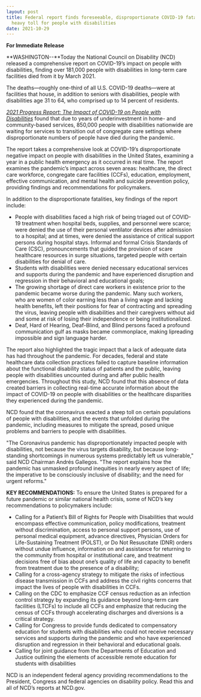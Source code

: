 ```yaml
---
layout: post
title: Federal report finds foreseeable, disproportionate COVID-19 fatalities,
  heavy toll for people with disabilities
date: 2021-10-29
---
```

**For Immediate Release**                                

**WASHINGTON--**Today the National Council on Disability (NCD) released a comprehensive report on COVID-19’s impact on people with disabilities, finding over 181,000 people with disabilities in long-term care facilities died from it by March 2021.

The deaths—roughly one-third of all U.S. COVID-19 deaths—were at facilities that house, in addition to seniors with disabilities, people with disabilities age 31 to 64, who comprised up to 14 percent of residents. 

*[2021 Progress Report: The Impact of COVID-19 on People with Disabilities](https://ncd.gov/progressreport/2021/2021-progress-report)* found that due to years of underinvestment in home- and community-based services, 850,000 people with disabilities nationwide are waiting for services to transition out of congregate care settings where disproportionate numbers of people have died during the pandemic.

The report takes a comprehensive look at COVID-19’s disproportionate negative impact on people with disabilities in the United States, examining a year in a public health emergency as it occurred in real time. The report examines the pandemic’s impact across seven areas: healthcare, the direct care workforce, congregate care facilities (CCFs), education, employment, effective communication, and mental health and suicide prevention policy, providing findings and recommendations for policymakers.

In addition to the disproportionate fatalities, key findings of the report include:

* People with disabilities faced a high risk of being triaged out of COVID-19 treatment when hospital beds, supplies, and personnel were scarce; were denied the use of their personal ventilator devices after admission to a hospital; and at times, were denied the assistance of critical support persons during hospital stays. Informal and formal Crisis Standards of Care (CSC), pronouncements that guided the provision of scare healthcare resources in surge situations, targeted people with certain disabilities for denial of care.
* Students with disabilities were denied necessary educational services and supports during the pandemic and have experienced disruption and regression in their behavioral and educational goals;
* The growing shortage of direct care workers in existence prior to the pandemic became worse during the pandemic. Many such workers, who are women of color earning less than a living wage and lacking health benefits, left their positions for fear of contracting and spreading the virus, leaving people with disabilities and their caregivers without aid and some at risk of losing their independence or being institutionalized.
* Deaf, Hard of Hearing, Deaf-Blind, and Blind persons faced a profound communication gulf as masks became commonplace, making lipreading impossible and sign language harder.

The report also highlighted the tragic impact that a lack of adequate data has had throughout the pandemic. For decades, federal and state healthcare data collection practices failed to capture baseline information about the functional disability status of patients and the public, leaving people with disabilities uncounted during and after public health emergencies. Throughout this study, NCD found that this absence of data created barriers in collecting real-time accurate information about the impact of COVID-19 on people with disabilities or the healthcare disparities they experienced during the pandemic.

NCD found that the coronavirus exacted a steep toll on certain populations of people with disabilities, and the events that unfolded during the pandemic, including measures to mitigate the spread, posed unique problems and barriers to people with disabilities.

"The Coronavirus pandemic has disproportionately impacted people with disabilities, not because the virus targets disability, but because long-standing shortcomings in numerous systems predictably left us vulnerable," said NCD Chairman Andrés Gallegos. "The report explains how the pandemic has unmasked profound inequities in nearly every aspect of life; the imperative to be consciously inclusive of disability; and the need for urgent reforms."

**KEY RECOMMENDATIONS:** To ensure the United States is prepared for a future pandemic or similar national health crisis, some of NCD’s key recommendations to policymakers include:

* Calling for a Patient’s Bill of Rights for People with Disabilities that would encompass effective communication, policy modifications, treatment without discrimination, access to personal support persons, use of personal medical equipment, advance directives, Physician Orders for Life-Sustaining Treatment (POLST), or Do Not Resuscitate (DNR) orders without undue influence, information on and assistance for returning to the community from hospital or institutional care, and treatment decisions free of bias about one’s quality of life and capacity to benefit from treatment due to the presence of a disability;
* Calling for a cross-agency strategy to mitigate the risks of infectious disease transmission in CCFs and address the civil rights concerns that impact the lives of people with disabilities in CCFs.
* Calling on the CDC to emphasize CCF census reduction as an infection control strategy by expanding its guidance beyond long-term care facilities (LTCFs) to include all CCFs and emphasize that reducing the census of CCFs through accelerating discharges and diversions is a critical strategy.
* Calling for Congress to provide funds dedicated to compensatory education for students with disabilities who could not receive necessary services and supports during the pandemic and who have experienced disruption and regression in their behavioral and educational goals.
* Calling for joint guidance from the Departments of Education and Justice outlining the elements of accessible remote education for students with disabilities

NCD is an independent federal agency providing recommendations to the President, Congress and federal agencies on disability policy. Read this and all of NCD’s reports at NCD.gov.
